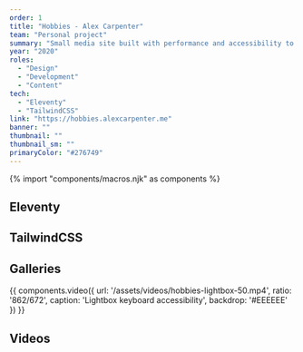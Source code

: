```yaml
---
order: 1
title: "Hobbies - Alex Carpenter"
team: "Personal project"
summary: "Small media site built with performance and accessibility to share my passions for outdoor cooking, RC cars, gear, and more."
year: "2020"
roles:
  - "Design"
  - "Development"
  - "Content"
tech:
  - "Eleventy"
  - "TailwindCSS"
link: "https://hobbies.alexcarpenter.me"
banner: ""
thumbnail: ""
thumbnail_sm: ""
primaryColor: "#276749"
---
```

{% import "components/macros.njk" as components %}
## Eleventy

## TailwindCSS

## Galleries

{{ components.video({
  url: '/assets/videos/hobbies-lightbox-50.mp4',
  ratio: '862/672',
  caption: 'Lightbox keyboard accessibility',
  backdrop: '#EEEEEE'
}) }}

## Videos
